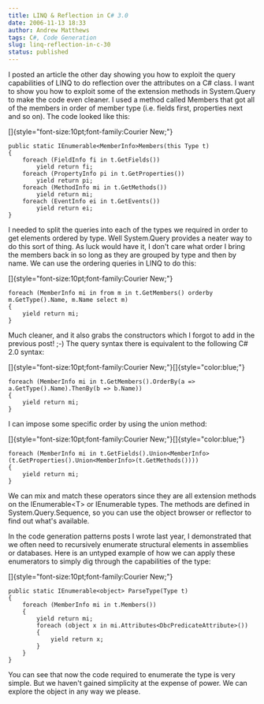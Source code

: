 ```yaml
---
title: LINQ & Reflection in C# 3.0
date: 2006-11-13 18:33
author: Andrew Matthews
tags: C#, Code Generation
slug: linq-reflection-in-c-30
status: published
---
```


I posted an article the other day showing you how to exploit the query
capabilities of LINQ to do reflection over the attributes on a C\# class. I want
to show you how to exploit some of the extension methods in System.Query to make
the code even cleaner. I used a method called Members that got all of the
members in order of member type (i.e. fields first, properties next and so on).
The code looked like this:

[]{style="font-size:10pt;font-family:Courier New;"}

    public static IEnumerable<MemberInfo>Members(this Type t)
    {
        foreach (FieldInfo fi in t.GetFields())
            yield return fi;
        foreach (PropertyInfo pi in t.GetProperties())
            yield return pi;
        foreach (MethodInfo mi in t.GetMethods())
            yield return mi;
        foreach (EventInfo ei in t.GetEvents())
            yield return ei;
    }



I needed to split the queries into each of the types we required in order to
get elements ordered by type. Well System.Query provides a neater way to do this
sort of thing. As luck would have it, I don't care what order I bring the
members back in so long as they are grouped by type and then by name. We can use
the ordering queries in LINQ to do this:

[]{style="font-size:10pt;font-family:Courier New;"}

    foreach (MemberInfo mi in from m in t.GetMembers() orderby m.GetType().Name, m.Name select m)
    {
        yield return mi;
    }

Much cleaner, and it also grabs the constructors which I forgot to add in the
previous post! ;-) The query syntax there is equivalent to the following C\# 2.0
syntax:

[]{style="font-size:10pt;font-family:Courier New;"}[]{style="color:blue;"}

    foreach (MemberInfo mi in t.GetMembers().OrderBy(a => a.GetType().Name).ThenBy(b => b.Name))
    {
        yield return mi;
    }

I can impose some specific order by using the union method:

[]{style="font-size:10pt;font-family:Courier New;"}[]{style="color:blue;"}

    foreach (MemberInfo mi in t.GetFields().Union<MemberInfo>(t.GetProperties().Union<MemberInfo>(t.GetMethods())))
    {
        yield return mi;
    }

We can mix and match these operators since they are all extension
methods on the IEnumerable\<T\> or IEnumerable types. The methods are
defined in System.Query.Sequence, so you can use the object browser or reflector
to find out what's available.

In the code generation patterns posts I wrote last year, I demonstrated that
we often need to recursively enumerate structural elements in assemblies or
databases. Here is an untyped example of how we can apply these enumerators to
simply dig through the capabilities of the type:

[]{style="font-size:10pt;font-family:Courier New;"}

    public static IEnumerable<object> ParseType(Type t)
    {
        foreach (MemberInfo mi in t.Members())
        {
            yield return mi;
            foreach (object x in mi.Attributes<DbcPredicateAttribute>())
            {
                yield return x;
            }
        }
    }

You can see that now the code required to enumerate the type is very simple.
But we haven't gained simplicity at the expense of power. We can explore the
object in any way we please.

